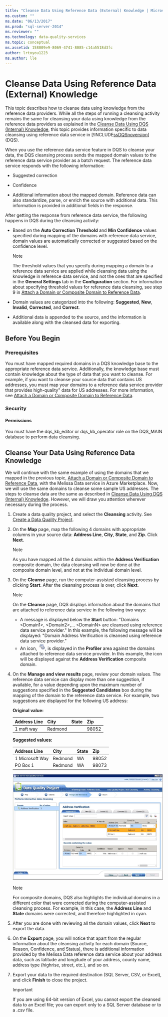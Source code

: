 ```yaml
---
title: "Cleanse Data Using Reference Data (External) Knowledge | Microsoft Docs"
ms.custom: ""
ms.date: "06/13/2017"
ms.prod: "sql-server-2014"
ms.reviewer: ""
ms.technology: data-quality-services
ms.topic: conceptual
ms.assetid: 158009e9-8069-4741-8085-c14a5518d3fc
author: lrtoyou1223
ms.author: lle
---
```

# Cleanse Data Using Reference Data (External) Knowledge
  This topic describes how to cleanse data using knowledge from the reference data providers. While all the steps of running a cleansing activity remains the same for cleansing your data using knowledge from the reference data providers as explained in the [Cleanse Data Using DQS &#40;Internal&#41; Knowledge](../../2014/data-quality-services/cleanse-data-using-dqs-internal-knowledge.md), this topic provides information specific to data cleansing using reference data service in [!INCLUDE[ssDQSnoversion](../includes/ssdqsnoversion-md.md)] (DQS).

 When you use the reference data service feature in DQS to cleanse your data, the DQS cleansing process sends the mapped domain values to the reference data service provider as a batch request. The reference data service responds with the following information:

-   Suggested correction

-   Confidence

-   Additional information about the mapped domain. Reference data can also standardize, parse, or enrich the source with additional data. This information is provided in additional fields in the response.

 After getting the response from reference data service, the following happens in DQS during the cleansing activity:

-   Based on the **Auto Correction Threshold** and **Min Confidence** values specified during mapping of the domains with reference data service, domain values are automatically corrected or suggested based on the confidence level.

    > [!NOTE]
    >  The threshold values that you specify during mapping a domain to a reference data service are applied while cleansing data using the knowledge in reference data service, and not the ones that are specified in the **General Settings** tab in the **Configuration** section. For information about specifying threshold values for reference data cleansing, see step 9 in [Attach a Domain or Composite Domain to Reference Data](../../2014/data-quality-services/attach-a-domain-or-composite-domain-to-reference-data.md).

-   Domain values are categorized into the following: **Suggested**, **New**, **Invalid**, **Corrected**, and **Correct**.

-   Additional data is appended to the source, and the information is available along with the cleansed data for exporting.

## Before You Begin

###  <a name="Prerequisites"></a> Prerequisites
 You must have mapped required domains in a DQS knowledge base to the appropriate reference data service. Additionally, the knowledge base must contain knowledge about the type of data that you want to cleanse. For example, if you want to cleanse your source data that contains US addresses, you must map your domains to a reference data service provider that provides high-quality" data for US addresses. For more information, see [Attach a Domain or Composite Domain to Reference Data](../../2014/data-quality-services/attach-a-domain-or-composite-domain-to-reference-data.md).

###  <a name="Security"></a> Security

####  <a name="Permissions"></a> Permissions
 You must have the dqs_kb_editor or dqs_kb_operator role on the DQS_MAIN database to perform data cleansing.

##  <a name="Cleanse"></a> Cleanse Your Data Using Reference Data Knowledge
 We will continue with the same example of using the domains that we mapped in the previous topic, [Attach a Domain or Composite Domain to Reference Data](../../2014/data-quality-services/attach-a-domain-or-composite-domain-to-reference-data.md), with the Melissa Data service in Azure Marketplace. Now, we will use the same domains to cleanse some sample US addresses. The steps to cleanse data are the same as described in [Cleanse Data Using DQS &#40;Internal&#41; Knowledge](../../2014/data-quality-services/cleanse-data-using-dqs-internal-knowledge.md). However, we will draw you attention wherever necessary during the process.

1.  Create a data quality project, and select the **Cleansing** activity. See [Create a Data Quality Project](../../2014/data-quality-services/create-a-data-quality-project.md).

2.  On the **Map** page, map the following 4 domains with appropriate columns in your source data: **Address Line**, **City**, **State**, and **Zip**. Click **Next**.

    > [!NOTE]
    >  As you have mapped all the 4 domains within the **Address Verification** composite domain, the data cleansing will now be done at the composite domain level, and not at the individual domain level.

3.  On the **Cleanse** page, run the computer-assisted cleansing process by clicking **Start**. After the cleansing process is over, click **Next**.

    > [!NOTE]
    >  On the **Cleanse** page, DQS displays information about the domains that are attached to reference data service in the following two ways:
    > 
    >  -   A message is displayed below the **Start** button: "Domains \<Domain1>, \<Domain2>,... \<DomainN> are cleansed using reference data service provider." In this example, the following message will be displayed: "Domain Address Verification is cleansed using reference data service provider."
    > -   An icon, ![Domain is attached to RDS](../../2014/data-quality-services/media/dqs-rdsindicator.JPG "Domain is attached to RDS"), is displayed in the **Profiler** area against the domains attached to reference data service provider. In this example, the icon will be displayed against the **Address Verification** composite domain.

4.  On the **Manage and view results** page, review your domain values. The reference data service can display more than one suggestion, if available, for a value depending upon the maximum number of suggestions specified in the **Suggested Candidates** box during the mapping of the domain to the reference data service. For example, two suggestions are displayed for the following US address:

     **Original value:**

    |Address Line|City|State|Zip|
    |------------------|----------|-----------|---------|
    |1 msft way|Redmond||98052|

     **Suggested values:**

    |Address Line|City|State|Zip|
    |------------------|----------|-----------|---------|
    |1 Microsoft Way|Redmond|WA|98052|
    |PO Box 1|Redmond|WA|98073|

     ![Cleansing using reference data service](../../2014/data-quality-services/media/dqs-rdscleansing.JPG "Cleansing using reference data service")

    > [!NOTE]
    >  For composite domains, DQS also highlights the individual domains in a different color that were corrected during the computer-assisted cleansing process. For example, in this case, the **Address Line** and **State** domains were corrected, and therefore highlighted in cyan.

5.  After you are done with reviewing all the domain values, click **Next** to export the data.

6.  On the **Export** page, you will notice that apart from the regular information about the cleansing activity for each domain (Source, Reason, Confidence, and Status), there is additional information provided by the Melissa Data reference data service about your address data, such as latitude and longitude of your address, county name, address type (highrise, street, etc.), and so on.

7.  Export your data to the required destination (SQL Server, CSV, or Excel), and click **Finish** to close the project.

    > [!IMPORTANT]
    >  If you are using 64-bit version of Excel, you cannot export the cleansed data to an Excel file; you can export only to a SQL Server database or to a .csv file.


